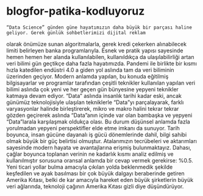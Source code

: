 # blogfor-patika-kodluyoruz

	“Data Science” günden güne hayatımızın daha büyük bir parçası haline geliyor. Gerek günlük sohbetlerimizi dijital reklam
olarak önümüze sunan algoritmalarla, gerek kredi çekerken alınabilecek limiti belirleyen banka programlarıyla. Esnek ve pratik 
yapısı sayesinde hemen hemen her alanda kullanılabilen, kullanıldıkça da ulaşılabilirliği artan veri bilimi gün geçtikçe daha 
fazla hayatımızda.
	Pandemi ile birlikte bir kısmı hızla katedilen endüstri 4.0 a giden yol aslında tam da veri biliminin üzerinden geçiyor.
Modern anlamda yapılan, bu konuda eğitilmiş bilgisayarlar ve programlar tarafından çeşitli teknikler kullanılan yapılan veri bilimi
aslında çok yeni ve her geçen gün bünyesine yepyeni teknikler katmaya devam ediyor.
	“Data” aslında insanlık tarihi kadar eski, ancak günümüz teknolojisiyle ulaşılan tekniklerle “Data”yı parçalayarak, farklı
varyasyonlar halinde birleştirerek, mikro ve makro halini tekrar tekrar gözden geçirerek aslında “Data”anın içinde var olan bambaşka
ve yepyeni “Data”larala karşılaşmak oldukça olası. Bu durum düşünsel anlamda fazla yorulmadan yepyeni perspektifler elde etme imkanı 
da sunuyor.
	Tarih boyunca, insan gücüne dayanalı iş gücü dönemlerinde dahil, bilgi sahibi olmak büyük bir güç belirtisi olmuştur.
Atalarımızın tecrübeleri ve aktarımları sayesinde modern hayata ve avantajlarına erişmiş bulunmaktayız. Dahası, çağlar boyunca toplanan
verinin ne kadarlık kısmı analiz edilmiş ve kullanılmıştır sorusuna oransal anlamda bir cevap vermek gerekirse: %0.5.
	Yeni ticari yollar bulma amacıyla çıkılan yolda beklenmedik şekilde keşfedilen ve ayak basılması bir çok büyük dalgayı beraberinde
getiren Amerika Kıtası, belki de kar amacıyla hareket eden büyük şirketlerin büyük veri ağlarında, teknoloji çağının Amerika Kıtası gizli 
diye düşündürüyor.
